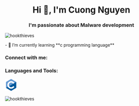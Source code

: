 <h1 align="center">Hi 👋, I'm Cuong Nguyen</h1>
<h3 align="center">I'm passionate about Malware development</h3>

<p align="left"> <img src="https://komarev.com/ghpvc/?username=hookthieves&label=Profile%20views&color=0e75b6&style=flat" alt="hookthieves" /> </p>
- 🌱 I’m currently learning **c programming language**
<h3 align="left">Connect with me:</h3>
<p align="left">
</p>
<h3 align="left">Languages and Tools:</h3>
<p align="left"> <a href="https://www.cprogramming.com/" target="_blank" rel="noreferrer"> <img src="https://raw.githubusercontent.com/devicons/devicon/master/icons/c/c-original.svg" alt="c" width="40" height="40"/> </a> </p>

<p><img align="left" src="https://github-readme-stats.vercel.app/api/top-langs?username=hookthieves&show_icons=true&locale=en&layout=compact" alt="hookthieves" /></p>



